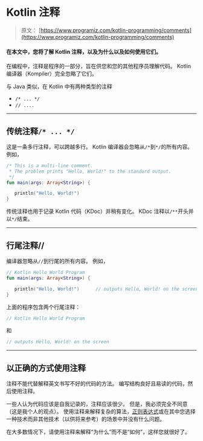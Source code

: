 # Kotlin 注释

> 原文： [https://www.programiz.com/kotlin-programming/comments](https://www.programiz.com/kotlin-programming/comments)

#### 在本文中，您将了解 Kotlin 注释，以及为什么以及如何使用它们。

在编程中，注释是程序的一部分，旨在供您和您的其他程序员理解代码。 Kotlin 编译器（Kompiler）完全忽略了它们。

与 Java 类似，在 Kotlin 中有两种类型的注释

*   `/* ... */`
*   `// ....`

* * *

## 传统注释`/* ... */`

这是一条多行注释，可以跨越多行。 Kotlin 编译器会忽略从`/*`到`*/`的所有内容。 例如，

```kt
/* This is a multi-line comment.
 * The problem prints "Hello, World!" to the standard output.
 */
fun main(args: Array<String>) {

   println("Hello, World!")
}
```

传统注释也用于记录 Kotlin 代码（KDoc）并稍有变化。 KDoc 注释以`/**`开头并以`*/`结束。

* * *

## 行尾注释//

编译器忽略从`//`到行尾的所有内容。 例如，

```kt
// Kotlin Hello World Program
fun main(args: Array<String>) {

   println("Hello, World!")      // outputs Hello, World! on the screen
}
```

上面的程序包含两个行尾注释：

```kt
// Kotlin Hello World Program
```

和

```kt
// outputs Hello, World! on the screen
```

* * *

## 以正确的方式使用注释

<section>

注释不能代替解释英文书写不好的代码的方法。 编写结构良好且易读的代码，然后使用注释。

一些人认为代码应该是自我记录的，注释应该很少。 但是，我必须完全不同意（这是我个人的观点）。 使用注释来解释复杂的算法，[正则表达式](http://www.rexegg.com/)或在其中您选择一种技术而非其他技术（以供将来参考）的场景中并没有什么问题。

在大多数情况下，请使用注释来解释“为什么”而不是“如何”，这样您就很好了。

</section>